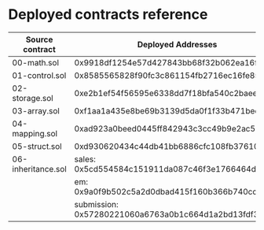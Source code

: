# Deployed contracts reference

| Source contract    | Deployed Addresses                                     |
| ------------------ | ------------------------------------------------------ |
| 00-math.sol        | 0x9918df1254e57d427843bb68f32b062ea16fe586             |
| 01-control.sol     | 0x8585565828f90fc3c861154fb2716ec16fe853f7             |
| 02-storage.sol     | 0xe2b1ef54f56595e6338dd7f18bfa540c2baeed2a             |
| 03-array.sol       | 0xf1aa1a435e8be69b3139d5da0f1f33b471bed7ee             |
| 04-mapping.sol     | 0xad923a0beed0445ff842943c3cc49b9e2ac53d11             |
| 05-struct.sol      | 0xd930620434c44db41bb6886cfc108fb37610faab             |
| 06-inheritance.sol | sales: 0x5cd554584c151911da087c46f3e1766464d5d5ec      |
|                    | em:    0x9a0f9b502c5a2d0dbad415f160b366b740cd8086      |
|                    | submission: 0x57280221060a6763a0b1c664d1a2bd13fdf3ef24 |
